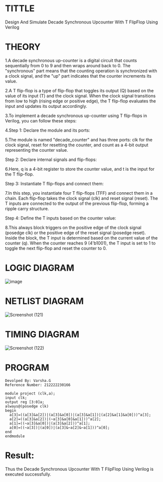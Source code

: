 # TITTLE

Design And Simulate Decade Synchronous Upcounter With T FlipFlop Using Verilog

# THEORY

1.A decade synchronous up-counter is a digital circuit that counts sequentially from 0 to 9 and then wraps around back to 0. The "synchronous" part means that the counting operation is synchronized with a clock signal, and the "up" part indicates that the counter increments its value.

2.A T flip-flop is a type of flip-flop that toggles its output (Q) based on the value of its input (T) and the clock signal. When the clock signal transitions from low to high (rising edge or positive edge), the T flip-flop evaluates the input and updates its output accordingly.

3.To implement a decade synchronous up-counter using T flip-flops in Verilog, you can follow these steps:

4.Step 1: Declare the module and its ports:

5.The module is named "decade_counter" and has three ports: clk for the clock signal, reset for resetting the counter, and count as a 4-bit output representing the counter value.

Step 2: Declare internal signals and flip-flops:

6.Here, q is a 4-bit register to store the counter value, and t is the input for the T flip-flop.

Step 3: Instantiate T flip-flops and connect them:

7.In this step, you instantiate four T flip-flops (TFF) and connect them in a chain. Each flip-flop takes the clock signal (clk) and reset signal (reset). The T inputs are connected to the output of the previous flip-flop, forming a ripple carry structure.

Step 4: Define the T inputs based on the counter value:

8.This always block triggers on the positive edge of the clock signal (posedge clk) or the positive edge of the reset signal (posedge reset). Inside the block, the T input is determined based on the current value of the counter (q). When the counter reaches 9 (4'b1001), the T input is set to 1 to toggle the next flip-flop and reset the counter to 0.

# LOGIC DIAGRAM

![image](https://github.com/varsha-2005/Simulation-project--Digital-Electronics/assets/119288183/b55acd10-ade1-48a7-9f5e-80d0b58bf543)


# NETLIST DIAGRAM


![Screenshot (121)](https://github.com/varsha-2005/Simulation-project--Digital-Electronics/assets/119288183/4a673a0f-5c4c-4279-ac05-ba580a2053b7)


# TIMING DIAGRAM

![Screenshot (122)](https://github.com/varsha-2005/Simulation-project--Digital-Electronics/assets/119288183/2fdeb412-aafa-430c-98f2-9147d78bdb74)

# PROGRAM
```
Devolped By: Varsha.G
Reference Number: 212222230166

module project (clk,a);
input clk;
output reg [3:0]a;
always@(posedge clk)
begin
  a[3]=((a[3]&a[2])|(a[3]&a[0])|(a[3]&a[1])|(a[2]&a[1]&a[0]))^a[3];
  a[2]=((a[3]&a[2])|(~a[3]&a[0]&a[1]))^a[2];
  a[1]=((~a[3]&a[0])|(a[3]&a[2]))^a[1];
  a[0]=((~a[3])|(a[0])|(a[3]&~a[2]&~a[1]))^a[0];
end
endmodule

```

# Result:

Thus the Decade Synchronous Upcounter With T FlipFlop Using Verilog is executed successfully.
